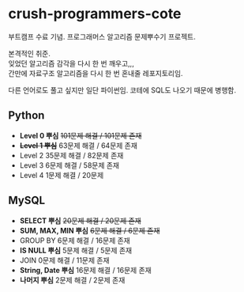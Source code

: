 # crush-programmers-cote

부트캠프 수료 기념. 프로그래머스 알고리즘 문제뿌수기 프로젝트.

본격적인 취준.  
잊었던 알고리즘 감각을 다시 한 번 깨우고,,,  
간만에 자료구조 알고리즘을 다시 한 번 혼내줄 레포지토리임.

다른 언어로도 풀고 싶지만 일단 파이썬임.
코테에 SQL도 나오기 때문에 병행함.

## Python

- **Level 0 뿌심** ~~101문제 해결 / 101문제 존재~~
- ~~**Level 1 뿌심**~~ 63문제 해결 / 64문제 존재
- Level 2 35문제 해결 / 82문제 존재
- Level 3 6문제 해결 / 58문제 존재
- Level 4 1문제 해결 / 20문제

## MySQL

- **SELECT 뿌심** ~~20문제 해결 / 20문제 존재~~
- **SUM, MAX, MIN 뿌심** ~~6문제 해결 / 6문제 존재~~
- GROUP BY 6문제 해결 / 16문제 존재
- **IS NULL 뿌심** 5문제 해결 / 5문제 존재
- JOIN 0문제 해결 / 11문제 존재
- **String, Date 뿌심** 16문제 해결 / 16문제 존재
- **나머지 뿌심** 2문제 해결 / 2문제 존재
